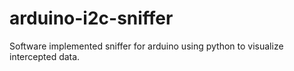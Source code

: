 # arduino-i2c-sniffer
Software implemented sniffer for arduino using python to visualize intercepted data.
